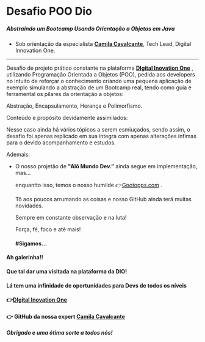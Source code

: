 # Desafio POO Dio

##### Abstraindo um Bootcamp Usando Orientação a Objetos em Java

- Sob orientação da especialista  [**Camila Cavalcante**](https://www.linkedin.com/in/cami-la/), Tech Lead, Digital Innovation One.

------

Desafio de projeto prático constante na plataforma [**DIgital Inovation One**](https://web.digitalinnovation.one/) , utilizando Programação Orientada a Objetos (POO), pedida aos developers no intuito de reforçar o conhecimento criando uma pequena aplicação de exemplo simulando a abstração de um Bootcamp real, tendo como guia e ferramental os pilares da orientação a objetos:

Abstração, Encapsulamento, Herança e Polimorfismo.

Conteúdo e propósito devidamente assimilados:

Nesse caso ainda há vários tópicos a serem esmiuçados, sendo assim, o desafio foi apenas replicado em sua íntegra com apenas alterações ínfimas para o devido acompanhamento e estudos.

Ademais:

- O nosso projetão de **"Alô Mundo Dev."** ainda segue em implementação,  mas... 

  enquantto isso, temos  o nosso humilde 👉[Gootopps.com](https://gootopps.epizy.com/) .

  Tô aos poucos arrumando as coisas e nosso GitHub ainda terá muitas novidades.

  Sempre em constante observação e na luta! 

  Força, fé, foco e até mais!

  #### #Sigamos...

  

#### Ah galerinha!!

#### Que tal dar uma visitada na plataforma da DIO! 

#### Lá tem uma infinidade de oportunidades para Devs de todos os níveis

#### 👉[**DIgital Inovation One**](https://web.digitalinnovation.one/)

#### 👉 GitHub da nossa expert [**Camila Cavalcante**](https://github.com/cami-la)



##### Obrigado e uma ótima sorte a todos nós! 